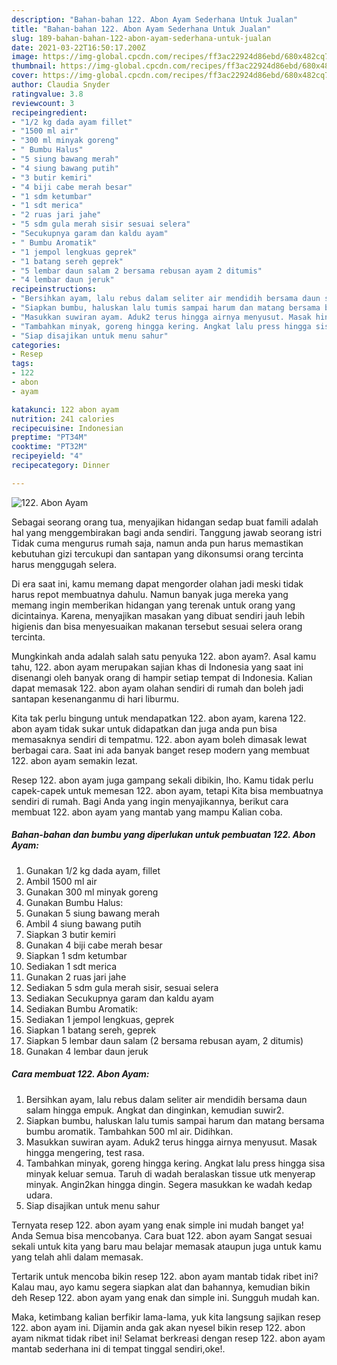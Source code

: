 ```yaml
---
description: "Bahan-bahan 122. Abon Ayam Sederhana Untuk Jualan"
title: "Bahan-bahan 122. Abon Ayam Sederhana Untuk Jualan"
slug: 189-bahan-bahan-122-abon-ayam-sederhana-untuk-jualan
date: 2021-03-22T16:50:17.200Z
image: https://img-global.cpcdn.com/recipes/ff3ac22924d86ebd/680x482cq70/122-abon-ayam-foto-resep-utama.jpg
thumbnail: https://img-global.cpcdn.com/recipes/ff3ac22924d86ebd/680x482cq70/122-abon-ayam-foto-resep-utama.jpg
cover: https://img-global.cpcdn.com/recipes/ff3ac22924d86ebd/680x482cq70/122-abon-ayam-foto-resep-utama.jpg
author: Claudia Snyder
ratingvalue: 3.8
reviewcount: 3
recipeingredient:
- "1/2 kg dada ayam fillet"
- "1500 ml air"
- "300 ml minyak goreng"
- " Bumbu Halus"
- "5 siung bawang merah"
- "4 siung bawang putih"
- "3 butir kemiri"
- "4 biji cabe merah besar"
- "1 sdm ketumbar"
- "1 sdt merica"
- "2 ruas jari jahe"
- "5 sdm gula merah sisir sesuai selera"
- "Secukupnya garam dan kaldu ayam"
- " Bumbu Aromatik"
- "1 jempol lengkuas geprek"
- "1 batang sereh geprek"
- "5 lembar daun salam 2 bersama rebusan ayam 2 ditumis"
- "4 lembar daun jeruk"
recipeinstructions:
- "Bersihkan ayam, lalu rebus dalam seliter air mendidih bersama daun salam hingga empuk. Angkat dan dinginkan, kemudian suwir2."
- "Siapkan bumbu, haluskan lalu tumis sampai harum dan matang bersama bumbu aromatik. Tambahkan 500 ml air. Didihkan."
- "Masukkan suwiran ayam. Aduk2 terus hingga airnya menyusut. Masak hingga mengering, test rasa."
- "Tambahkan minyak, goreng hingga kering. Angkat lalu press hingga sisa minyak keluar semua. Taruh di wadah beralaskan tissue utk menyerap minyak. Angin2kan hingga dingin. Segera masukkan ke wadah kedap udara."
- "Siap disajikan untuk menu sahur"
categories:
- Resep
tags:
- 122
- abon
- ayam

katakunci: 122 abon ayam 
nutrition: 241 calories
recipecuisine: Indonesian
preptime: "PT34M"
cooktime: "PT32M"
recipeyield: "4"
recipecategory: Dinner

---
```



![122. Abon Ayam](https://img-global.cpcdn.com/recipes/ff3ac22924d86ebd/680x482cq70/122-abon-ayam-foto-resep-utama.jpg)

Sebagai seorang orang tua, menyajikan hidangan sedap buat famili adalah hal yang menggembirakan bagi anda sendiri. Tanggung jawab seorang istri Tidak cuma mengurus rumah saja, namun anda pun harus memastikan kebutuhan gizi tercukupi dan santapan yang dikonsumsi orang tercinta harus menggugah selera.

Di era  saat ini, kamu memang dapat mengorder olahan jadi meski tidak harus repot membuatnya dahulu. Namun banyak juga mereka yang memang ingin memberikan hidangan yang terenak untuk orang yang dicintainya. Karena, menyajikan masakan yang dibuat sendiri jauh lebih higienis dan bisa menyesuaikan makanan tersebut sesuai selera orang tercinta. 



Mungkinkah anda adalah salah satu penyuka 122. abon ayam?. Asal kamu tahu, 122. abon ayam merupakan sajian khas di Indonesia yang saat ini disenangi oleh banyak orang di hampir setiap tempat di Indonesia. Kalian dapat memasak 122. abon ayam olahan sendiri di rumah dan boleh jadi santapan kesenanganmu di hari liburmu.

Kita tak perlu bingung untuk mendapatkan 122. abon ayam, karena 122. abon ayam tidak sukar untuk didapatkan dan juga anda pun bisa memasaknya sendiri di tempatmu. 122. abon ayam boleh dimasak lewat berbagai cara. Saat ini ada banyak banget resep modern yang membuat 122. abon ayam semakin lezat.

Resep 122. abon ayam juga gampang sekali dibikin, lho. Kamu tidak perlu capek-capek untuk memesan 122. abon ayam, tetapi Kita bisa membuatnya sendiri di rumah. Bagi Anda yang ingin menyajikannya, berikut cara membuat 122. abon ayam yang mantab yang mampu Kalian coba.

<!--inarticleads1-->

##### Bahan-bahan dan bumbu yang diperlukan untuk pembuatan 122. Abon Ayam:

1. Gunakan 1/2 kg dada ayam, fillet
1. Ambil 1500 ml air
1. Gunakan 300 ml minyak goreng
1. Gunakan  Bumbu Halus:
1. Gunakan 5 siung bawang merah
1. Ambil 4 siung bawang putih
1. Siapkan 3 butir kemiri
1. Gunakan 4 biji cabe merah besar
1. Siapkan 1 sdm ketumbar
1. Sediakan 1 sdt merica
1. Gunakan 2 ruas jari jahe
1. Sediakan 5 sdm gula merah sisir, sesuai selera
1. Sediakan Secukupnya garam dan kaldu ayam
1. Sediakan  Bumbu Aromatik:
1. Sediakan 1 jempol lengkuas, geprek
1. Siapkan 1 batang sereh, geprek
1. Siapkan 5 lembar daun salam (2 bersama rebusan ayam, 2 ditumis)
1. Gunakan 4 lembar daun jeruk




<!--inarticleads2-->

##### Cara membuat 122. Abon Ayam:

1. Bersihkan ayam, lalu rebus dalam seliter air mendidih bersama daun salam hingga empuk. Angkat dan dinginkan, kemudian suwir2.
1. Siapkan bumbu, haluskan lalu tumis sampai harum dan matang bersama bumbu aromatik. Tambahkan 500 ml air. Didihkan.
1. Masukkan suwiran ayam. Aduk2 terus hingga airnya menyusut. Masak hingga mengering, test rasa.
1. Tambahkan minyak, goreng hingga kering. Angkat lalu press hingga sisa minyak keluar semua. Taruh di wadah beralaskan tissue utk menyerap minyak. Angin2kan hingga dingin. Segera masukkan ke wadah kedap udara.
1. Siap disajikan untuk menu sahur




Ternyata resep 122. abon ayam yang enak simple ini mudah banget ya! Anda Semua bisa mencobanya. Cara buat 122. abon ayam Sangat sesuai sekali untuk kita yang baru mau belajar memasak ataupun juga untuk kamu yang telah ahli dalam memasak.

Tertarik untuk mencoba bikin resep 122. abon ayam mantab tidak ribet ini? Kalau mau, ayo kamu segera siapkan alat dan bahannya, kemudian bikin deh Resep 122. abon ayam yang enak dan simple ini. Sungguh mudah kan. 

Maka, ketimbang kalian berfikir lama-lama, yuk kita langsung sajikan resep 122. abon ayam ini. Dijamin anda gak akan nyesel bikin resep 122. abon ayam nikmat tidak ribet ini! Selamat berkreasi dengan resep 122. abon ayam mantab sederhana ini di tempat tinggal sendiri,oke!.

